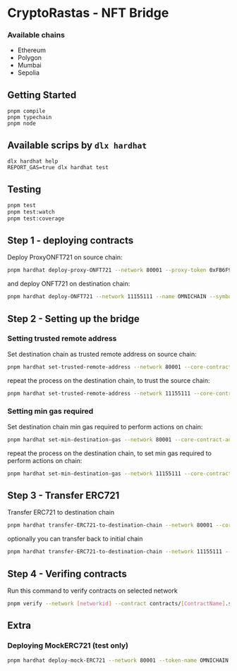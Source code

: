 # CryptoRastas - NFT Bridge

### Available chains

- Ethereum
- Polygon
- Mumbai
- Sepolia

## Getting Started

```shell
pnpm compile
pnpm typechain
pnpm node
```

## Available scrips by `dlx hardhat`

```shell
dlx hardhat help
REPORT_GAS=true dlx hardhat test
```

## Testing

```bash
pnpm test
pnpm test:watch
pnpm test:coverage
```

## Step 1 - deploying contracts

Deploy ProxyONFT721 on source chain:

```bash
pnpm hardhat deploy-proxy-ONFT721 --network 80001 --proxy-token 0xFB6F96b38AEaA0489FC0eEee8B105484f2111d99
```

and deploy ONFT721 on destination chain:

```bash
pnpm hardhat deploy-ONFT721 --network 11155111 --name OMNICHAIN --symbol OMNI
```

## Step 2 - Setting up the bridge

### Setting trusted remote address

Set destination chain as trusted remote address on source chain:

```bash
pnpm hardhat set-trusted-remote-address --network 80001 --core-contract-address 0x2c1Af868C8153E47Ba44F889A610b205c5872935 --destination-chain-id 11155111 --destination-core-contract-address 0x5a81cF53F84957bC83D1cdBF13878FA33ea75Ab1
```

repeat the process on the destination chain, to trust the source chain:

```bash
pnpm hardhat set-trusted-remote-address --network 11155111 --core-contract-address 0x5a81cF53F84957bC83D1cdBF13878FA33ea75Ab1 --destination-chain-id 80001 --destination-core-contract-address 0x2c1Af868C8153E47Ba44F889A610b205c5872935
```

### Setting min gas required

Set destination chain min gas required to perform actions on chain:

```bash
pnpm hardhat set-min-destination-gas --network 80001 --core-contract-address 0x2c1Af868C8153E47Ba44F889A610b205c5872935 --destination-chain-id 11155111
```

repeat the process on the destination chain, to set min gas required to perform actions on chain:

```bash
pnpm hardhat set-min-destination-gas --network 11155111 --core-contract-address 0x5a81cF53F84957bC83D1cdBF13878FA33ea75Ab1 --destination-chain-id 80001
```

## Step 3 - Transfer ERC721

Transfer ERC721 to destination chain

```bash
pnpm hardhat transfer-ERC721-to-destination-chain --network 80001 --core-contract-address 0x2c1Af868C8153E47Ba44F889A610b205c5872935 --destination-chain-id 11155111 --destination-core-contract-address 0x5a81cF53F84957bC83D1cdBF13878FA33ea75Ab1 --token-address 0xFB6F96b38AEaA0489FC0eEee8B105484f2111d99 --token-id 1
```

optionally you can transfer back to initial chain

```bash
pnpm hardhat transfer-ERC721-to-destination-chain --network 11155111 --core-contract-address 0x3a4B77E11D13bcEdbeb258EdC9B4c9f32d3d2849 --destination-chain-id 80001 --destination-core-contract-address 0x9795945E11EE64817622FBF51B77335feF678E08 --token-address 0xA91EC3b2bC0025d4A603045Afc3229a072dA5233 --token-id 1
```

## Step 4 - Verifing contracts

Run this command to verify contracts on selected network

```bash
pnpm verify --network [networkid] --contract contracts/[ContractName].sol:[Contract] [contractAddress] [arguments]
```

## Extra

### Deploying MockERC721 (test only)

```bash
pnpm hardhat deploy-mock-ERC721 --network 80001 --token-name OMNICHAIN --token-symbol OMNI
```
